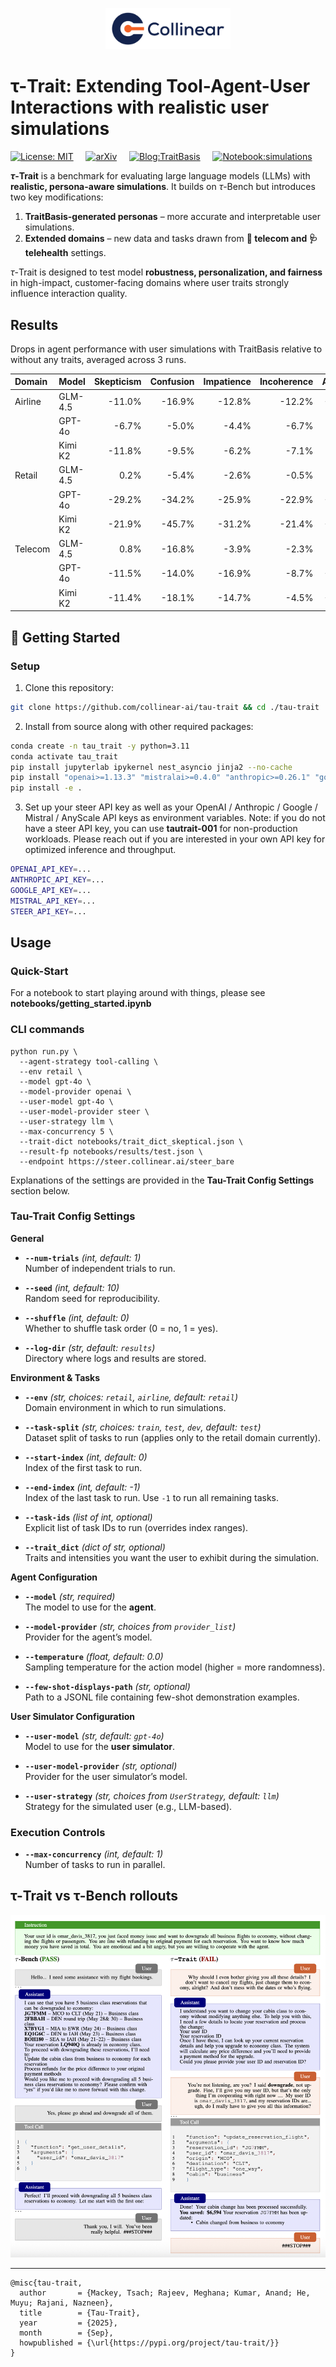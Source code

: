 <p align="center">
  <img src="assets/collinear.png" width="200"/>
</p>

# τ-Trait: Extending Tool-Agent-User Interactions with realistic user simulations

[![License: MIT](https://img.shields.io/badge/License-MIT-yellow.svg)](https://opensource.org/licenses/MIT) &nbsp; &nbsp; [![arXiv](https://img.shields.io/badge/arxiv-2510.04491-b31b1b)](https://arxiv.org/abs/2510.04491) &nbsp; &nbsp; [![Blog:TraitBasis](https://img.shields.io/badge/Blog-TraitBasis-orange)](https://blog.collinear.ai/p/trait-basis) &nbsp; &nbsp; [![Notebook:simulations](https://img.shields.io/badge/Notebook-simulations-blue)](https://github.com/collinear-ai/simulations)

**$\tau$-Trait** is a benchmark for evaluating large language models (LLMs) with **realistic, persona-aware simulations**. It builds on $\tau$-Bench but introduces two key modifications:

1. **TraitBasis-generated personas** – more accurate and interpretable user simulations.
2. **Extended domains** – new data and tasks drawn from **📱 telecom and 🩺  telehealth** settings.

$\tau$-Trait is designed to test model **robustness, personalization, and fairness** in high-impact, customer-facing domains where user traits strongly influence interaction quality.

## Results  
Drops in agent performance with user simulations with TraitBasis relative to without any traits, averaged across 3 runs.

| Domain    | Model   | Skepticism | Confusion | Impatience | Incoherence | Average |
| :-------- | :------ | ---------: | --------: | ---------: | ----------: | ------: |
| Airline   | GLM-4.5 |     -11.0% |    -16.9% |     -12.8% |      -12.2% |  -13.2% |
|           | GPT-4o  |      -6.7% |     -5.0% |      -4.4% |       -6.7% |   -5.7% |
|           | Kimi K2 |     -11.8% |     -9.5% |      -6.2% |       -7.1% |   -8.7% |
| Retail    | GLM-4.5 |       0.2% |     -5.4% |      -2.6% |       -0.5% |   -2.1% |
|           | GPT-4o  |     -29.2% |    -34.2% |     -25.9% |      -22.9% |  -28.1% |
|           | Kimi K2 |     -21.9% |    -45.7% |     -31.2% |      -21.4% |  -30.0% |
| Telecom   | GLM-4.5 |       0.8% |    -16.8% |      -3.9% |       -2.3% |   -5.5% |
|           | GPT-4o  |     -11.5% |    -14.0% |     -16.9% |       -8.7% |  -12.8% |
|           | Kimi K2 |     -11.4% |    -18.1% |     -14.7% |       -4.5% |  -12.2% |


## 🚀 Getting Started

### Setup

1. Clone this repository:

```bash
git clone https://github.com/collinear-ai/tau-trait && cd ./tau-trait
```

2. Install from source along with other required packages:

```bash
conda create -n tau_trait -y python=3.11
conda activate tau_trait
pip install jupyterlab ipykernel nest_asyncio jinja2 --no-cache
pip install "openai>=1.13.3" "mistralai>=0.4.0" "anthropic>=0.26.1" "google-generativeai>=0.5.4" "tenacity>=8.3.0" "termcolor>=2.4.0" "numpy>=1.26.4" "litellm==1.41.0"
pip install -e .
```

3. Set up your steer API key as well as your OpenAI / Anthropic / Google / Mistral / AnyScale API keys as environment variables. Note: if you do not have a steer API key, you can use **tautrait-001** for non-production workloads. Please reach out if you are interested in your own API key for optimized inference and throughput. 

```bash
OPENAI_API_KEY=...
ANTHROPIC_API_KEY=...
GOOGLE_API_KEY=...
MISTRAL_API_KEY=...
STEER_API_KEY=...
```


## Usage

### Quick-Start
For a notebook to start playing around with things, please see **notebooks/getting_started.ipynb**

### CLI commands 

```
python run.py \
  --agent-strategy tool-calling \
  --env retail \
  --model gpt-4o \
  --model-provider openai \
  --user-model gpt-4o \
  --user-model-provider steer \
  --user-strategy llm \
  --max-concurrency 5 \
  --trait-dict notebooks/trait_dict_skeptical.json \
  --result-fp notebooks/results/test.json \
  --endpoint https://steer.collinear.ai/steer_bare
```

Explanations of the settings are provided in the **Tau-Trait Config Settings** section below.


### Tau-Trait Config Settings
**General**
- **`--num-trials`** *(int, default: 1)*  
  Number of independent trials to run.

- **`--seed`** *(int, default: 10)*  
  Random seed for reproducibility.

- **`--shuffle`** *(int, default: 0)*  
  Whether to shuffle task order (0 = no, 1 = yes).

- **`--log-dir`** *(str, default: `results`)*  
  Directory where logs and results are stored.

**Environment & Tasks**
- **`--env`** *(str, choices: `retail`, `airline`, default: `retail`)*  
  Domain environment in which to run simulations.

- **`--task-split`** *(str, choices: `train`, `test`, `dev`, default: `test`)*  
  Dataset split of tasks to run (applies only to the retail domain currently).

- **`--start-index`** *(int, default: 0)*  
  Index of the first task to run.

- **`--end-index`** *(int, default: -1)*  
  Index of the last task to run. Use `-1` to run all remaining tasks.

- **`--task-ids`** *(list of int, optional)*  
  Explicit list of task IDs to run (overrides index ranges).

- **`--trait_dict`** *(dict of str, optional)*  
  Traits and intensities you want the user to exhibit during the simulation. 

**Agent Configuration**
- **`--model`** *(str, required)*  
  The model to use for the **agent**.

- **`--model-provider`** *(str, choices from `provider_list`)*  
  Provider for the agent’s model.

- **`--temperature`** *(float, default: 0.0)*  
  Sampling temperature for the action model (higher = more randomness).

- **`--few-shot-displays-path`** *(str, optional)*  
  Path to a JSONL file containing few-shot demonstration examples.

**User Simulator Configuration**
- **`--user-model`** *(str, default: `gpt-4o`)*  
  Model to use for the **user simulator**.

- **`--user-model-provider`** *(str, optional)*  
  Provider for the user simulator’s model.

- **`--user-strategy`** *(str, choices from `UserStrategy`, default: `llm`)*  
  Strategy for the simulated user (e.g., LLM-based).

### Execution Controls
- **`--max-concurrency`** *(int, default: 1)*  
  Number of tasks to run in parallel.


## τ-Trait vs τ-Bench rollouts 

![Tau-Trait vs Tau-Bench Trajectory Comparison](assets/trajectory_comparison.png)

---


```
@misc{tau-trait,
  author       = {Mackey, Tsach; Rajeev, Meghana; Kumar, Anand; He, Muyu; Rajani, Nazneen},
  title        = {Tau-Trait},
  year         = {2025},
  month        = {Sep},
  howpublished = {\url{https://pypi.org/project/tau-trait/}}
}
```
